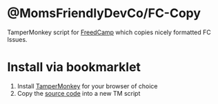 @MomsFriendlyDevCo/FC-Copy
==========================
TamperMonkey script for [FreedCamp](https://freedcamp.com) which copies nicely formatted FC Issues.


Install via bookmarklet
=======================
1. Install [TamperMonkey](https://www.tampermonkey.net) for your browser of choice
2. Copy the [source code](https://raw.githubusercontent.com/MomsFriendlyDevCo/FC-Copy/master/fc-copy.js) into a new TM script
